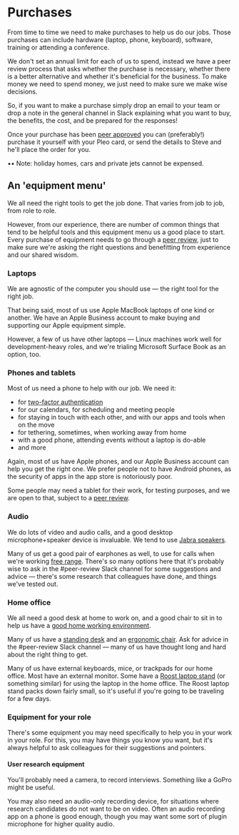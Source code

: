 # Purchases

From time to time we need to make purchases to help us do our jobs. Those purchases can include hardware \(laptop, phone, keyboard\), software, training or attending a conference.

We don't set an annual limit for each of us to spend, instead we have a peer review process that asks whether the purchase is necessary, whether there is a better alternative and whether it's beneficial for the business. To make money we need to spend money, we just need to make sure we make wise decisions.

So, if you want to make a purchase simply drop an email to your team or drop a note in the general channel in Slack explaining what you want to buy, the benefits, the cost, and be prepared for the responses!

Once your purchase has been [peer approved](peer-reviews.md) you can \(preferably!\) purchase it yourself with your Pleo card, or send the details to Steve and he'll place the order for you.

•• Note: holiday homes, cars and private jets cannot be expensed.



## An 'equipment menu'

We all need the right tools to get the job done. That varies from job to job, from role to role.

However, from our experience, there are number of common things that tend to be helpful tools and this equipment menu us a good place to start. Every purchase of equipment needs to go through a [peer review](peer-reviews.md), just to make sure we're asking the right questions and benefitting from experience and our shared wisdom.

### Laptops

We are agnostic of the computer you should use — the right tool for the right job.

That being said, most of us use Apple MacBook laptops of one kind or another. We have an Apple Business account to make buying and supporting our Apple equipment simple.

However, a few of us have other laptops — Linux machines work well for development-heavy roles, and we're trialing Microsoft Surface Book as an option, too.

### Phones and tablets

Most of us need a phone to help with our job. We need it: 

* for [two-factor authentication](team-policies/security-policy/two-factor-authentication-2fa.md)
* for our calendars, for scheduling and meeting people
* for staying in touch with each other, and with our apps and tools when on the move
* for tethering, sometimes, when working away from home
* with a good phone, attending events without a laptop is do-able
* and more

Again, most of us have Apple phones, and our Apple Business account can help you get the right one. We prefer people not to have Android phones, as the security of apps in the app store is notoriously poor.

Some people may need a tablet for their work, for testing purposes, and we are open to that, subject to a [peer review](peer-reviews.md).

### Audio

We do lots of video and audio calls, and a good desktop microphone+speaker device is invaluable. We tend to use [Jabra speakers](https://www.jabra.co.uk/business/speakerphones/jabra-speak-series).

Many of us get a good pair of earphones as well, to use for calls when we're working [free range](https://blog.weareconvivio.com/free-range-working-an-introduction-27eb178db97c). There's so many options here that it's probably wise to ask in the \#peer-review Slack channel for some suggestions and advice — there's some research that colleagues have done, and things we've tested out.

### Home office

We all need a good desk at home to work on, and a good chair to sit in to help us have a [good home working environment](your-home-working-environment.md).

Many of us have a [standing desk](https://www.ajproducts.co.uk/office-conference/office-furniture/standing-desks/459335.wf) and an [ergonomic chair](https://www.ajproducts.co.uk/office-conference/office-furniture/office-chairs/459355.wf). Ask for advice in the \#peer-review Slack channel — many of us have thought long and hard about the right thing to get.

Many of us have external keyboards, mice, or trackpads for our home office. Most have an external monitor. Some have a [Roost laptop stand](https://www.therooststand.com/) \(or something similar\) for using the laptop in the home office. The Roost laptop stand packs down fairly small, so it's useful if you're going to be traveling for a few days.

### Equipment for your role

There's some equipment you may need specifically to help you in your work in your role. For this, you may have things you know you want, but it's always helpful to ask colleagues for their suggestions and pointers.

#### User research equipment

You'll probably need a camera, to record interviews. Something like a GoPro might be useful.

You may also need an audio-only recording device, for situations where research candidates do not want to be on video. Often an audio recording app on a phone is good enough, though you may want some sort of plugin microphone for higher quality audio.

